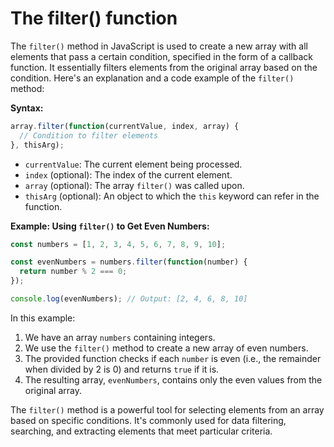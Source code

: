 # The filter() function

The `filter()` method in JavaScript is used to create a new array with all elements that pass a certain condition, specified in the form of a callback function. It essentially filters elements from the original array based on the condition. Here's an explanation and a code example of the `filter()` method:

**Syntax:**
```javascript
array.filter(function(currentValue, index, array) {
  // Condition to filter elements
}, thisArg);
```

- `currentValue`: The current element being processed.
- `index` (optional): The index of the current element.
- `array` (optional): The array `filter()` was called upon.
- `thisArg` (optional): An object to which the `this` keyword can refer in the function.

**Example: Using `filter()` to Get Even Numbers:**
```javascript
const numbers = [1, 2, 3, 4, 5, 6, 7, 8, 9, 10];

const evenNumbers = numbers.filter(function(number) {
  return number % 2 === 0;
});

console.log(evenNumbers); // Output: [2, 4, 6, 8, 10]
```

In this example:

1. We have an array `numbers` containing integers.
2. We use the `filter()` method to create a new array of even numbers.
3. The provided function checks if each `number` is even (i.e., the remainder when divided by 2 is 0) and returns `true` if it is.
4. The resulting array, `evenNumbers`, contains only the even values from the original array.

The `filter()` method is a powerful tool for selecting elements from an array based on specific conditions. It's commonly used for data filtering, searching, and extracting elements that meet particular criteria.